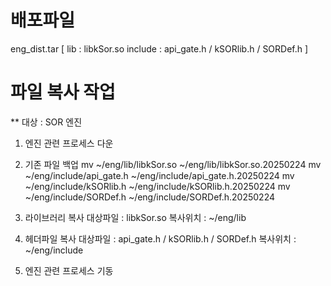# 배포파일
eng_dist.tar
[
    lib : libkSor.so
    include : api_gate.h / kSORlib.h / SORDef.h
]

# 파일 복사 작업
** 대상 : SOR 엔진
1. 엔진 관련 프로세스 다운

2. 기존 파일 백업
mv ~/eng/lib/libkSor.so ~/eng/lib/libkSor.so.20250224
mv ~/eng/include/api_gate.h ~/eng/include/api_gate.h.20250224
mv ~/eng/include/kSORlib.h ~/eng/include/kSORlib.h.20250224
mv ~/eng/include/SORDef.h ~/eng/include/SORDef.h.20250224

3. 라이브러리 복사
대상파일 : libkSor.so
복사위치 : ~/eng/lib

4. 헤더파일 복사
대상파일 : api_gate.h / kSORlib.h / SORDef.h
복사위치 : ~/eng/include

5. 엔진 관련 프로세스 기동